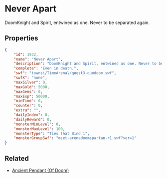# Never Apart

DoomKnight and Spirit, entwined as one. Never to be separated again.

## Properties

```json
{
    "id": 1932,
    "name": "Never Apart",
    "description": "DoomKnight and Spirit, entwined as one. Never to be separated again.",
    "complete": "Even in death.",
    "swf": "towns\/TimeArena\/quest3-duodoom.swf",
    "swfX": "none",
    "maxSilver": 0,
    "maxGold": 5000,
    "maxGems": 0,
    "maxExp": 50000,
    "minTime": 0,
    "counter": 0,
    "extra": "",
    "dailyIndex": 0,
    "dailyReward": 0,
    "monsterMinLevel": 0,
    "monsterMaxLevel": 100,
    "monsterType": "Ties that Bind 1",
    "monsterGroupSwf": "mset-arenadoomspartan-r1.swf?ver=1"
}
```

## Related

- [Ancient Pendant (Of Doom)](../items/20825-ancient-pendant-of-doom.md)

